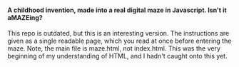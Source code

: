 #### A childhood invention, made into a real digital maze in Javascript. Isn't it aMAZEing?

This repo is outdated, but this is an interesting version. The instructions are given as a single readable page, which you read at once before entering the maze. Note, the main file is maze.html, not index.html. This was the very beginning of my understanding of HTML, and I hadn't caught onto this yet.
